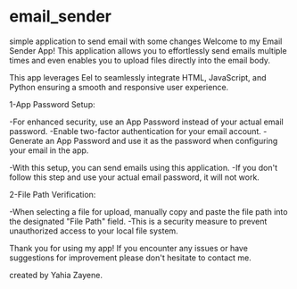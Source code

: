 # email_sender
simple application to send email with some changes
Welcome to my Email Sender App! This application allows you to effortlessly send emails
multiple times and even enables you to upload files directly into the email body.

This app leverages Eel to seamlessly integrate HTML, JavaScript, and Python
ensuring a smooth and responsive user experience. 

1-App Password Setup:

-For enhanced security, use an App Password instead of your actual email password.
-Enable two-factor authentication for your email account.
-Generate an App Password and use it as the password when configuring your email in the app.

-With this setup, you can send emails using this application. 
-If you don't follow this step and use your actual email password, it will not work.

2-File Path Verification:

-When selecting a file for upload, manually copy and paste the file path into the designated "File Path" field.
-This is a security measure to prevent unauthorized access to your local file system.

Thank you for using my app! If you encounter any issues or have suggestions for improvement
please don't hesitate to contact me.


created by Yahia Zayene.
